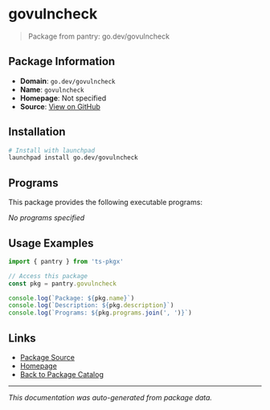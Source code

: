 # govulncheck

> Package from pantry: go.dev/govulncheck

## Package Information

- **Domain**: `go.dev/govulncheck`
- **Name**: `govulncheck`
- **Homepage**: Not specified
- **Source**: [View on GitHub](https://github.com/pkgxdev/pantry/tree/main/projects/go.dev/govulncheck/package.yml)

## Installation

```bash
# Install with launchpad
launchpad install go.dev/govulncheck
```

## Programs

This package provides the following executable programs:

*No programs specified*

## Usage Examples

```typescript
import { pantry } from 'ts-pkgx'

// Access this package
const pkg = pantry.govulncheck

console.log(`Package: ${pkg.name}`)
console.log(`Description: ${pkg.description}`)
console.log(`Programs: ${pkg.programs.join(', ')}`)
```

## Links

- [Package Source](https://github.com/pkgxdev/pantry/tree/main/projects/go.dev/govulncheck/package.yml)
- [Homepage](#)
- [Back to Package Catalog](../../../package-catalog.md)

---

*This documentation was auto-generated from package data.*

